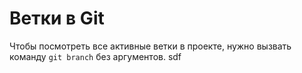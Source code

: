 # Ветки в Git 

Чтобы посмотреть все активные ветки в проекте, нужно вызвать команду `git branch` без аргументов. sdf
